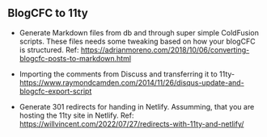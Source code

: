 ## BlogCFC to 11ty

- Generate Markdown files from db and through super simple ColdFusion scripts. These files needs some tweaking based on how your blogCFC is structured. Ref: https://adrianmoreno.com/2018/10/06/converting-blogcfc-posts-to-markdown.html

- Importing the comments from Discuss and transferring it to 11ty- https://www.raymondcamden.com/2014/11/26/disqus-update-and-blogcfc-export-script
   
- Generate 301 redirects for handing in Netlify. Assumming, that you are hosting the 11ty site in Netlify. Ref: https://willvincent.com/2022/07/27/redirects-with-11ty-and-netlify/